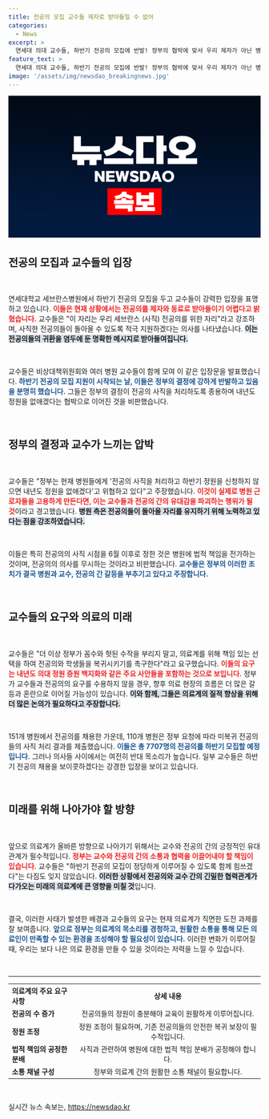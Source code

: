 ```yaml
---
title: 전공의 모집 교수들 제자로 받아들일 수 없어
categories:
  - News
excerpt: >
  연세대 의대 교수들, 하반기 전공의 모집에 반발! 정부의 협박에 맞서 우리 제자가 아닌 병원 근로자라 선언하며 비상대책위원회 구성. 의료계의 갈등, 그 배경은? 클릭하여 더 알아보세요!
feature_text: >
  연세대 의대 교수들, 하반기 전공의 모집에 반발! 정부의 협박에 맞서 우리 제자가 아닌 병원 근로자라 선언하며 비상대책위원회 구성. 의료계의 갈등, 그 배경은? 클릭하여 더 알아보세요!
image: '/assets/img/newsdao_breakingnews.jpg'
---
```


<p><img src="/assets/img/newsdao_breakingnews.jpg" alt="bookingtag 속보" /></p>

<h2 data-ke-size="size26">전공의 모집과 교수들의 입장</h2>

<p data-ke-size="size16">&nbsp;</p>

<p>연세대학교 세브란스병원에서 하반기 전공의 모집을 두고 교수들이 강력한 입장을 표명하고 있습니다. <b><span style="color: #ee2323;">이들은 현재 상황에서는 전공의를 제자와 동료로 받아들이기 어렵다고 밝혔습니다.</span></b> 교수들은 "이 자리는 우리 세브란스 (사직) 전공의를 위한 자리"라고 강조하며, 사직한 전공의들이 돌아올 수 있도록 적극 지원하겠다는 의사를 나타냈습니다. <b><span style="background-color: #21538527;">이는 전공의들의 귀환을 염두에 둔 명확한 메시지로 받아들여집니다.</span></b> </p>

<p data-ke-size="size16">&nbsp;</p>

<p>교수들은 비상대책위원회와 여러 병원 교수들이 함께 모여 이 같은 입장문을 발표했습니다. <b><span style="color: #1a5490;">하반기 전공의 모집 지원이 시작되는 날, 이들은 정부의 결정에 강하게 반발하고 있음을 분명히 했습니다.</span></b> 그들은 정부의 결정이 전공의 사직을 처리하도록 종용하며 내년도 정원을 없애겠다는 협박으로 이어진 것을 비판했습니다. </p>

<p data-ke-size="size16">&nbsp;</p>

<h2 data-ke-size="size26">정부의 결정과 교수가 느끼는 압박</h2>

<p data-ke-size="size16">&nbsp;</p>

<p>교수들은 "정부는 현재 병원들에게 '전공의 사직을 처리하고 하반기 정원을 신청하지 않으면 내년도 정원을 없애겠다'고 위협하고 있다"고 주장했습니다. <b><span style="color: #ee2323;">이것이 실제로 병원 근로자들을 고용하게 만든다면, 이는 교수들과 전공의 간의 유대감을 파괴하는 행위가 될 것</span></b>이라고 경고했습니다. <b><span style="background-color: #21538527;">병원 측은 전공의들이 돌아올 자리를 유지하기 위해 노력하고 있다는 점을 강조하였습니다.</span></b> </p>

<p data-ke-size="size16">&nbsp;</p>

<p>이들은 특히 전공의의 사직 시점을 6월 이후로 정한 것은 병원에 법적 책임을 전가하는 것이며, 전공의의 의사를 무시하는 것이라고 비판했습니다. <b><span style="color: #1a5490;">교수들은 정부의 이러한 조치가 결국 병원과 교수, 전공의 간 갈등을 부추기고 있다고 주장합니다.</span></b> </p>

<p data-ke-size="size16">&nbsp;</p>

<h2 data-ke-size="size26">교수들의 요구와 의료의 미래</h2>

<p data-ke-size="size16">&nbsp;</p>

<p>교수들은 "더 이상 정부가 꼼수와 헛된 수작을 부리지 말고, 의료계를 위해 책임 있는 선택을 하여 전공의와 학생들을 복귀시키기를 촉구한다"라고 요구했습니다. <b><span style="color: #ee2323;">이들의 요구는 내년도 의대 정원 증원 백지화와 같은 주요 사안들을 포함하는 것으로 보입니다.</span></b> 정부가 교수들과 전공의의 요구를 수용하지 않을 경우, 향후 의료 현장의 흐름은 더 많은 갈등과 혼란으로 이어질 가능성이 있습니다. <b><span style="background-color: #21538527;">이와 함께, 그들은 의료계의 질적 향상을 위해 더 많은 논의가 필요하다고 주장합니다.</span></b> </p>

<p data-ke-size="size16">&nbsp;</p>

<p>151개 병원에서 전공의를 채용한 가운데, 110개 병원은 정부 요청에 따라 미복귀 전공의들의 사직 처리 결과를 제출했습니다. <b><span style="color: #1a5490;">이들은 총 7707명의 전공의를 하반기 모집할 예정입니다.</span></b> 그러나 의사들 사이에서는 여전히 반대 목소리가 높습니다. 일부 교수들은 하반기 전공의 채용을 보이콧하겠다는 강경한 입장을 보이고 있습니다. </p>

<p data-ke-size="size16">&nbsp;</p>

<h2 data-ke-size="size26">미래를 위해 나아가야 할 방향</h2>

<p data-ke-size="size16">&nbsp;</p>

<p>앞으로 의료계가 올바른 방향으로 나아가기 위해서는 교수와 전공의 간의 긍정적인 유대관계가 필수적입니다. <b><span style="color: #ee2323;">정부는 교수와 전공의 간의 소통과 협력을 이끌어내야 할 책임이 있습니다.</span></b> 교수들은 "하반기 전공의 모집이 정당하게 이루어질 수 있도록 함께 힘쓰겠다"는 다짐도 잊지 않았습니다. <b><span style="background-color: #21538527;">이러한 상황에서 전공의와 교수 간의 긴밀한 협력관계가 다가오는 미래의 의료계에 큰 영향을 미칠 것</span></b>입니다. </p>

<p data-ke-size="size16">&nbsp;</p>

<p>결국, 이러한 사태가 발생한 배경과 교수들의 요구는 현재 의료계가 직면한 도전 과제를 잘 보여줍니다. <b><span style="color: #1a5490;">앞으로 정부는 의료계의 목소리를 경청하고, 원활한 소통을 통해 모든 의료인이 만족할 수 있는 환경을 조성해야 할 필요성이 있습니다.</span></b> 이러한 변화가 이루어질 때, 우리는 보다 나은 의료 환경을 만들 수 있을 것이라는 저력을 느낄 수 있습니다. </p>

<p data-ke-size="size16">&nbsp;</p>

<hr>

<table style="width:100%; border-collapse:collapse;">
<tr>
    <th style="text-align:left; height: 30px;"><b>의료계의 주요 요구 사항</b></th>
    <th style="text-align:center; height: 30px;"><b>상세 내용</b></th>
</tr>
<tr>
    <td style="text-align:left; height: 17px;"><b>전공의 수 증가</b></td>
    <td style="text-align: center; height: 17px;">전공의들의 정원이 충분해야 교육이 원활하게 이루어집니다.</td>
</tr>
<tr>
    <td style="text-align:left; height: 17px;"><b>정원 조정</b></td>
    <td style="text-align: center; height: 17px;">정원 조정이 필요하며, 기존 전공의들의 안전한 복귀 보장이 필수적입니다.</td>
</tr>
<tr>
    <td style="text-align:left; height: 17px;"><b>법적 책임의 공정한 분배</b></td>
    <td style="text-align: center; height: 17px;">사직과 관련하여 병원에 대한 법적 책임 분배가 공정해야 합니다.</td>
</tr>
<tr>
    <td style="text-align:left; height: 17px;"><b>소통 채널 구성</b></td>
    <td style="text-align: center; height: 17px;">정부와 의료계 간의 원활한 소통 채널이 필요합니다.</td>
</tr>
</table>

<p data-ke-size="size16">&nbsp;</p>
실시간 뉴스 속보는, <a href="https://newsdao.kr" rel="dofollow">https://newsdao.kr</a>



